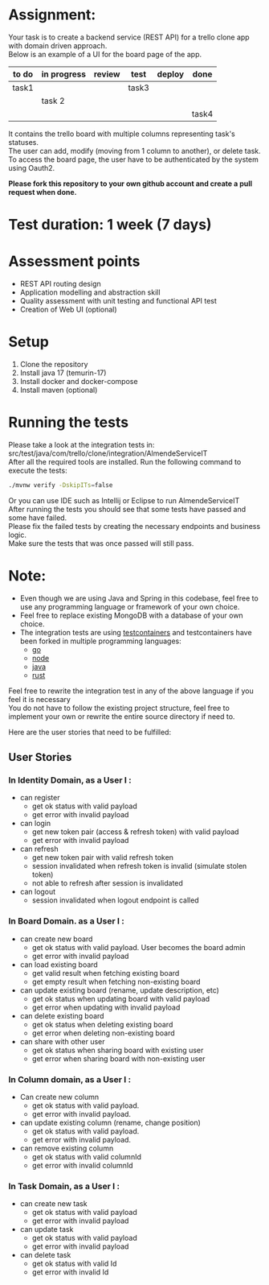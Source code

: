 # Assignment:
Your task is to create a backend service (REST API) for a trello clone app with domain driven approach. <br/>
Below is an example of a UI for the board page of the app.<br/>

| to do | in progress | review | test  | deploy | done  |
|-------|-------------|--------|-------|--------|-------|
| task1 |             |        | task3 |        |       |
|       | task 2      |        |       |        |       |
|       |             |        |       |        | task4 |

It contains the trello board with multiple columns representing task's statuses.<br/>
The user can add, modify (moving from 1 column to another), or delete task.<br/>
To access the board page, the user have to be authenticated by the system using Oauth2. <br/>

<b>Please fork this repository to your own github account and create a pull request when done.</b>

# Test duration: 1 week (7 days)

# Assessment points
- REST API routing design
- Application modelling and abstraction skill
- Quality assessment with unit testing and functional API test
- Creation of Web UI (optional)

# Setup

1. Clone the repository
2. Install java 17 (temurin-17)
3. Install docker and docker-compose
4. Install maven (optional)
    
# Running the tests
Please take a look at the integration tests in: src/test/java/com/trello/clone/integration/AlmendeServiceIT<br/>
After all the required tools are installed. Run the following command to execute the tests:
```sh 
./mvnw verify -DskipITs=false
```
Or you can use IDE such as Intellij or Eclipse to run AlmendeServiceIT<br/>
After running the tests you should see that some tests have passed and some have failed.<br/>
Please fix the failed tests by creating the necessary endpoints and business logic.<br/>
Make sure the tests that was once passed will still pass.<br/>

# Note:
- Even though we are using Java and Spring in this codebase, feel free to use any programming language or framework of your own choice. <br/>
- Feel free to replace existing MongoDB with a database of your own choice. <br/>
- The integration tests are using [testcontainers](https://www.testcontainers.org/) and testcontainers have been forked in multiple programming languages:
  - [go](https://golang.testcontainers.org/)
  - [node](https://github.com/testcontainers/testcontainers-node)
  - [java]([testcontainers](https://www.testcontainers.org/))
  - [rust](https://github.com/testcontainers/testcontainers-rs)

Feel free to rewrite the integration test in any of the above language if you feel it is necessary <br/>
You do not have to follow the existing project structure, feel free to implement your own or rewrite the entire source directory if need to. <br/>

Here are the user stories that need to be fulfilled: <br/>

## User Stories

### In Identity Domain, as a User I :
- can register
  - get ok status with valid payload
  - get error with invalid payload
- can login
  - get new token pair (access & refresh token) with valid payload
  - get error with invalid payload
- can refresh
  - get new token pair with valid refresh token
  - session invalidated when refresh token is invalid (simulate stolen token)
  - not able to refresh after session is invalidated
- can logout
  - session invalidated when logout endpoint is called

### In Board Domain. as a User I :
- can create new board
  - get ok status with valid payload. User becomes the board admin
  - get error with invalid payload
- can load existing board
  - get valid result when fetching existing board
  - get empty result when fetching non-existing board
- can update existing board (rename, update description, etc)
  - get ok status when updating board with valid payload
  - get error when updating with invalid payload
- can delete existing board
  - get ok status when deleting existing board
  - get error when deleting non-existing board
- can share with other user
  - get ok status when sharing board with existing user
  - get error when sharing board with non-existing user

### In Column domain, as a User I :
- Can create new column
  - get ok status with valid payload.
  - get error with invalid payload.
- can update existing column (rename, change position)
  - get ok status with valid payload.
  - get error with invalid payload.
- can remove existing column
  - get ok status with valid columnId
  - get error with invalid columnId

### In Task Domain, as a User I :
- can create new task
  - get ok status with valid payload
  - get error with invalid payload
- can update task
  - get ok status with valid payload
  - get error with invalid payload
- can delete task
  - get ok status with valid Id
  - get error with invalid Id
